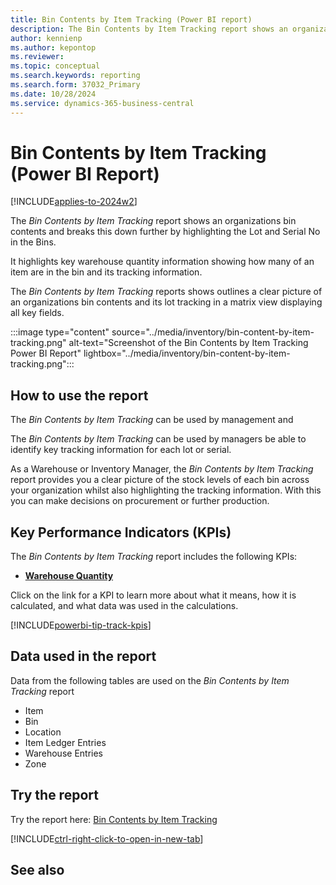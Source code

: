 ```yaml
---
title: Bin Contents by Item Tracking (Power BI report)
description: The Bin Contents by Item Tracking report shows an organizations bin contents and breaks this down further by highlighting the Lot and Serial No in the Bins.
author: kennienp
ms.author: kepontop
ms.reviewer: 
ms.topic: conceptual
ms.search.keywords: reporting
ms.search.form: 37032_Primary
ms.date: 10/28/2024
ms.service: dynamics-365-business-central
---
```


# Bin Contents by Item Tracking (Power BI Report)
[!INCLUDE[applies-to-2024w2](../includes/applies-to-2024w2.md)]


The *Bin Contents by Item Tracking* report shows an organizations bin contents and breaks this down further by highlighting the Lot and Serial No in the Bins.

It highlights key warehouse quantity information showing how many of an item are in the bin and its tracking information.

The *Bin Contents by Item Tracking* reports shows outlines a clear picture of an organizations bin contents and its lot tracking in a matrix view displaying all key fields.

:::image type="content" source="../media/inventory/bin-content-by-item-tracking.png" alt-text="Screenshot of the Bin Contents by Item Tracking Power BI Report" lightbox="../media/inventory/bin-content-by-item-tracking.png":::

## How to use the report

The *Bin Contents by Item Tracking* can be used by management and 

The *Bin Contents by Item Tracking* can be used by managers be able to identify key tracking information for each lot or serial.

As a Warehouse or Inventory Manager, the *Bin Contents by Item Tracking* report provides you a clear picture of the stock levels of each bin across your organization whilst also highlighting the tracking information. With this you can make decisions on procurement or further production.


## Key Performance Indicators (KPIs)

The *Bin Contents by Item Tracking* report includes the following KPIs:

- [**Warehouse Quantity**](###)

Click on the link for a KPI to learn more about what it means, how it is calculated, and what data was used in the calculations. 

[!INCLUDE[powerbi-tip-track-kpis](../includes/powerbi-tip-track-kpis.md)]

## Data used in the report

Data from the following tables are used on the *Bin Contents by Item Tracking* report
- Item
- Bin
- Location
- Item Ledger Entries
- Warehouse Entries
- Zone


## Try the report

Try the report here: [Bin Contents  by Item Tracking](https://businesscentral.dynamics.com?page=37032)

[!INCLUDE[ctrl-right-click-to-open-in-new-tab](../includes/ctrl-right-click-to-open-in-new-tab.md)]

## See also